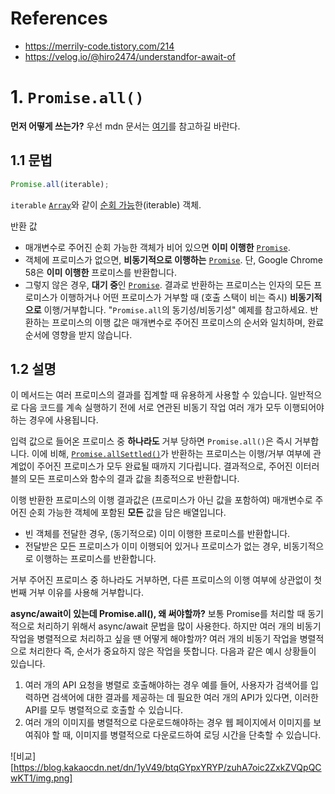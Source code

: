 # References
- https://merrily-code.tistory.com/214
- https://velog.io/@hiro2474/understandfor-await-of

# 1. `Promise.all()`
**먼저 어떻게 쓰는가?**
우선 mdn 문서는 [여기](https://developer.mozilla.org/en-US/docs/Web/JavaScript/Reference/Global_Objects/Promise/all#description)를 참고하길 바란다.  


## 1.1 문법
```javascript
Promise.all(iterable);
```

`iterable`
[`Array`](https://developer.mozilla.org/ko/docs/Web/JavaScript/Reference/Global_Objects/Array)와 같이 [순회 가능](https://developer.mozilla.org/ko/docs/Web/JavaScript/Reference/Iteration_protocols#the_iterable_protocol)한(iterable) 객체.

반환 값
-   매개변수로 주어진 순회 가능한 객체가 비어 있으면 **이미 이행한** [`Promise`](https://developer.mozilla.org/ko/docs/Web/JavaScript/Reference/Global_Objects/Promise).
-   객체에 프로미스가 없으면, **비동기적으로 이행하는** [`Promise`](https://developer.mozilla.org/ko/docs/Web/JavaScript/Reference/Global_Objects/Promise). 단, Google Chrome 58은 **이미 이행한** 프로미스를 반환합니다.
-   그렇지 않은 경우, **대기 중**인 [`Promise`](https://developer.mozilla.org/ko/docs/Web/JavaScript/Reference/Global_Objects/Promise). 결과로 반환하는 프로미스는 인자의 모든 프로미스가 이행하거나 어떤 프로미스가 거부할 때 (호출 스택이 비는 즉시) **비동기적으로** 이행/거부합니다. "`Promise.all`의 동기성/비동기성" 예제를 참고하세요. 반환하는 프로미스의 이행 값은 매개변수로 주어진 프로미스의 순서와 일치하며, 완료 순서에 영향을 받지 않습니다.

## 1.2 설명
이 메서드는 여러 프로미스의 결과를 집계할 때 유용하게 사용할 수 있습니다. 일반적으로 다음 코드를 계속 실행하기 전에 서로 연관된 비동기 작업 여러 개가 모두 이행되어야 하는 경우에 사용됩니다.

입력 값으로 들어온 프로미스 중 **하나라도** 거부 당하면 `Promise.all()`은 즉시 거부합니다. 이에 비해, [`Promise.allSettled()`](https://developer.mozilla.org/ko/docs/Web/JavaScript/Reference/Global_Objects/Promise/allSettled)가 반환하는 프로미스는 이행/거부 여부에 관계없이 주어진 프로미스가 모두 완료될 때까지 기다립니다. 결과적으로, 주어진 이터러블의 모든 프로미스와 함수의 결과 값을 최종적으로 반환합니다.

이행
반환한 프로미스의 이행 결과값은 (프로미스가 아닌 값을 포함하여) 매개변수로 주어진 순회 가능한 객체에 포함된 **모든** 값을 담은 배열입니다.

-   빈 객체를 전달한 경우, (동기적으로) 이미 이행한 프로미스를 반환합니다.
-   전달받은 모든 프로미스가 이미 이행되어 있거나 프로미스가 없는 경우, 비동기적으로 이행하는 프로미스를 반환합니다.

거부
주어진 프로미스 중 하나라도 거부하면, 다른 프로미스의 이행 여부에 상관없이 첫 번째 거부 이유를 사용해 거부합니다.

**async/await이 있는데 Promise.all(), 왜 써야할까?**
보통 Promise를 처리할 때 동기적으로 처리하기 위해서 async/await 문법을 많이 사용한다. 하지만 여러 개의 비동기 작업을 병렬적으로 처리하고 싶을 땐 어떻게 해야할까? 
여러 개의 비동기 작업을 병렬적으로 처리한다 즉, 순서가 중요하지 않은 작업을 뜻합니다. 다음과 같은 예시 상황들이 있습니다. 

1.  여러 개의 API 요청을 병렬로 호출해야하는 경우 예를 들어, 사용자가 검색어를 입력하면 검색어에 대한 결과를 제공하는 데 필요한 여러 개의 API가 있다면, 이러한 API를 모두 병렬적으로 호출할 수 있습니다.
2.  여러 개의 이미지를 병렬적으로 다운로드해야하는 경우 웹 페이지에서 이미지를 보여줘야 할 때, 이미지를 병렬적으로 다운로드하여 로딩 시간을 단축할 수 있습니다.

![비교][https://blog.kakaocdn.net/dn/1yV49/btqGYpxYRYP/zuhA7oic2ZxkZVQpQCwKT1/img.png]
